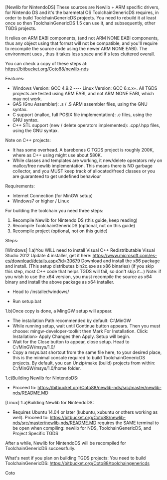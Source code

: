 [Newlib for NintendoDS]
These sources are Newlib + ARM specific drivers, for Nintendo DS and it's the baremetal OS ToolchainGenericDS requires, in order to build ToolchainGenericDS projects.
You need to rebuild it at least once so then ToolchainGenericDS 1.5 can use it, and subsequently, other TGDS projects.

It relies on ARM EABI components, (and not ARM NONE EABI components, thus any object using that format will not be compatible, and you'll require to recompile the source code using the newer ARM NONE EABI).
The environment uses , thus it takes less space and it's less cluttered overall. 

You can check a copy of these steps at:
https://bitbucket.org/Coto88/newlib-nds

Features:
- Windows Version: GCC 4.9.2 ---- Linux Version: GCC 6.x.x+. All TGDS projects are tested using ARM EABI, and not ARM NONE EABI, which may not work.
- GAS (Gnu Assembler): .s / .S ARM assembler files, using the GNU syntax.
- C support (malloc, full POSIX file implementation): .c files, using the GNU syntax.
- C++ STL support (new / delete operators implemented): .cpp/.hpp files, using the GNU syntax.

Note on C++ projects:
- It has some overhead. A barebones C TGDS project is roughly 200K, where as C++ using <vector> <iostream> might use about 580K. 
- 	While classes and templates are working, it new/delete operators rely on malloc/free newlib implementation. 
	This means there is NO garbage collector, and you MUST keep track of allocated/freed classes or you are guaranteed to get undefined behaviour

Requirements: 
-  Internet Connection (for MinGW setup)
-  Windows7 or higher / Linux

For building the toolchain you need three steps:

1) Recompile Newlib for Nintendo DS (this guide, keep reading)
2) Recompile ToolchainGenericDS (optional, not on this guide)
3) Recompile project (optional, not on this guide)


Steps:

[Windows]
1.a)You WILL need to install Visual C++ Redistributable Visual Studio 2012 Update 4 installer, get it here:
	https://www.microsoft.com/es-es/download/details.aspx?id=30679
	Download and install the x86 package and install. (This setup distributes bin2c.exe as x86 binaries)
	(if you skip this step, most C++ code that helps TGDS will fail, so don't skip it...)
	Note: if you wish to use the x64 version, you must recompile the source as x64 binary and install the above package as x64 installer.

-	Head to /installer/windows/

-	Run setup.bat
	
1.b)Once copy is done, a MingGW setup will appear.
	
-	The installation Path recommended by default: C:\MinGW
-	While running setup, wait until Continue button appears. Then you must choose: 
		mingw-developer-toolkit then Mark For Installation. Click: Installation> Apply Changes then Apply. Setup will begin. 
-	Wait for the Close button to appear, close setup. Head to C:/MinGW/msys/1.0/
-	Copy a msys.bat shortcut from the same file here, to your desired place, this is the minimal console required to build ToolchainGenericDS projects. 
	By default, you can Unzip/make (build) projects from within: C:/MinGW/msys/1.0/home folder.

1.c)Building Newlib for NintendoDS: 
- Proceed to:
	https://bitbucket.org/Coto88/newlib-nds/src/master/newlib-nds/README.MD

[Linux]
1.a)Building Newlib for NintendoDS: 

- Requires Ubuntu 14.04 or later (kubuntu, xubuntu or others working as well). Proceed to:
	https://bitbucket.org/Coto88/newlib-nds/src/master/newlib-nds/README.MD
	requires the SAME terminal to be open when compiling: newlib for NDS, ToolchainGenericDS, and Project Specific TGDS

After a while, Newlib for NintendoDS will be recompiled for ToolchainGenericDS successfully.


What's next if you plan on building TGDS projects: 
You need to build ToolchainGenericDS:
https://bitbucket.org/Coto88/toolchaingenericds

Coto
